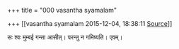 +++
title = "000 vasantha syamalam"

+++
[[vasantha syamalam	2015-12-04, 18:38:11 [Source](https://groups.google.com/g/samskrita/c/6J8JZfKZr2w)]]



सः श्वः मुम्बई गन्ता आसीत्। परन्तु न गमिष्यति। एवम्।

